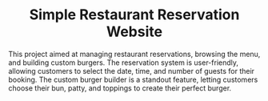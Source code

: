 <h1 align="center"> Simple Restaurant Reservation Website </h1>
<p align="left">
This project aimed at managing restaurant reservations, browsing the menu, and building custom burgers. 
The reservation system is user-friendly, allowing customers to select the date, time, and number of guests for their booking. 
The custom burger builder is a standout feature, letting customers choose their bun, patty, and toppings to create their perfect burger.
</p>
